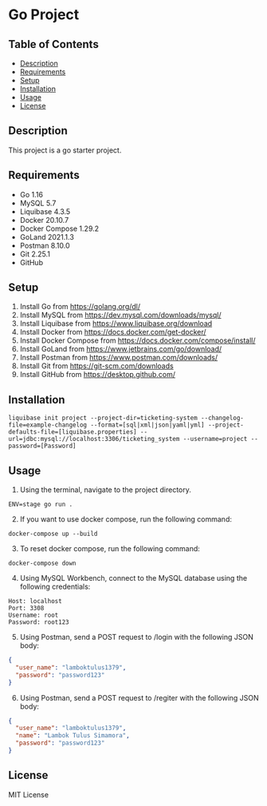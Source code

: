 # Go Project

## Table of Contents
- [Description](#description)
- [Requirements](#requirements)
- [Setup](#setup)
- [Installation](#installation)
- [Usage](#usage)
- [License](#license)

## Description
This project is a go starter project.

## Requirements
- Go 1.16
- MySQL 5.7
- Liquibase 4.3.5
- Docker 20.10.7
- Docker Compose 1.29.2
- GoLand 2021.1.3
- Postman 8.10.0
- Git 2.25.1
- GitHub

## Setup
1. Install Go from https://golang.org/dl/
2. Install MySQL from https://dev.mysql.com/downloads/mysql/
3. Install Liquibase from https://www.liquibase.org/download
4. Install Docker from https://docs.docker.com/get-docker/
5. Install Docker Compose from https://docs.docker.com/compose/install/
6. Install GoLand from https://www.jetbrains.com/go/download/
7. Install Postman from https://www.postman.com/downloads/
8. Install Git from https://git-scm.com/downloads
9. Install GitHub from https://desktop.github.com/

## Installation
```aiignore
liquibase init project --project-dir=ticketing-system --changelog-file=example-changelog --format=[sql|xml|json|yaml|yml] --project-defaults-file=[liquibase.properties] --url=jdbc:mysql://localhost:3306/ticketing_system --username=project --password=[Password]
```

## Usage
1. Using the terminal, navigate to the project directory.
```aiignore
ENV=stage go run .
```
2. If you want to use docker compose, run the following command:
```aiignore
docker-compose up --build
```
3. To reset docker compose, run the following command:
```aiignore
docker-compose down
```
4. Using MySQL Workbench, connect to the MySQL database using the following credentials:
```aiignore
Host: localhost
Port: 3308
Username: root
Password: root123
```
5. Using Postman, send a POST request to /login with the following JSON body:
```json
{
  "user_name": "lamboktulus1379",
  "password": "password123"
}
```
6. Using Postman, send a POST request to /regiter with the following JSON body:
```json
{
  "user_name": "lamboktulus1379",
  "name": "Lambok Tulus Simamora",
  "password": "password123"
}
```

## License
MIT License
```